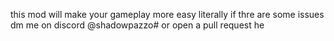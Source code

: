 this mod will make your gameplay more easy literally if thre are some issues dm me on discord @shadowpazzo# or open a pull request he 
